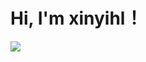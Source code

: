 Hi, I'm xinyihl！
==================

![](https://github-readme-stats.vercel.app/api?username=xinyihl&show_icons=true)
